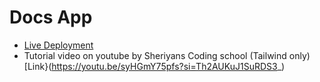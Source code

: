 # Docs App 

- [Live Deployment](https://docs-sheriyans.netlify.app/)
- Tutorial video on youtube by Sheriyans Coding school (Tailwind only) [Link}(https://youtu.be/syHGmY75pfs?si=Th2AUKuJ1SuRDS3_) 
